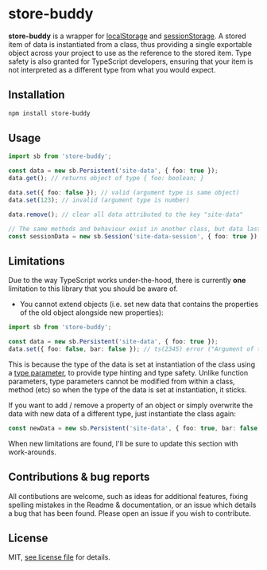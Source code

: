 # store-buddy

**store-buddy** is a wrapper for [localStorage](https://developer.mozilla.org/en-US/docs/Web/API/Window/localStorage) and [sessionStorage](https://developer.mozilla.org/en-US/docs/Web/API/Window/sessionStorage). A stored item of data is instantiated from a class, thus providing a single exportable object across your project to use as the reference to the stored item. Type safety is also granted for TypeScript developers, ensuring that your item is not interpreted as a different type from what you would expect.

## Installation

```sh
npm install store-buddy
```

## Usage

```ts
import sb from 'store-buddy';

const data = new sb.Persistent('site-data', { foo: true });
data.get(); // returns object of type { foo: boolean; }

data.set({ foo: false }); // valid (argument type is same object)
data.set(123); // invalid (argument type is number)

data.remove(); // clear all data attributed to the key "site-data"

// The same methods and behaviour exist in another class, but data lasts only as long as a single session
const sessionData = new sb.Session('site-data-session', { foo: true });
```

## Limitations

Due to the way TypeScript works under-the-hood, there is currently **one** limitation to this library that you should be aware of.

- You cannot extend objects (i.e. set new data that contains the properties of the old object alongside new properties):

```ts
import sb from 'store-buddy';

const data = new sb.Persistent('site-data', { foo: true });
data.set({ foo: false, bar: false }); // ts(2345) error ("Argument of type '<x>' is not assignable to parameter of type '<y>'")
```

This is because the type of the data is set at instantiation of the class using a [type parameter](https://www.typescriptlang.org/docs/handbook/generics.html), to provide type hinting and type safety. Unlike function parameters, type parameters cannot be modified from within a class, method (etc) so when the type of the data is set at instantiation, it sticks.

If you want to add / remove a property of an object or simply overwrite the data with new data of a different type, just instantiate the class again:

```ts
const newData = new sb.Persistent('site-data', { foo: true, bar: false }); // this will overwrite the entry in localStorage with the new object
```

When new limitations are found, I'll be sure to update this section with work-arounds.

## Contributions & bug reports

All contibutions are welcome, such as ideas for additional features, fixing spelling mistakes in the Readme & documentation, or an issue which details a bug that has been found. Please open an issue if you wish to contribute.

## License

MIT, [see license file](LICENSE) for details.
